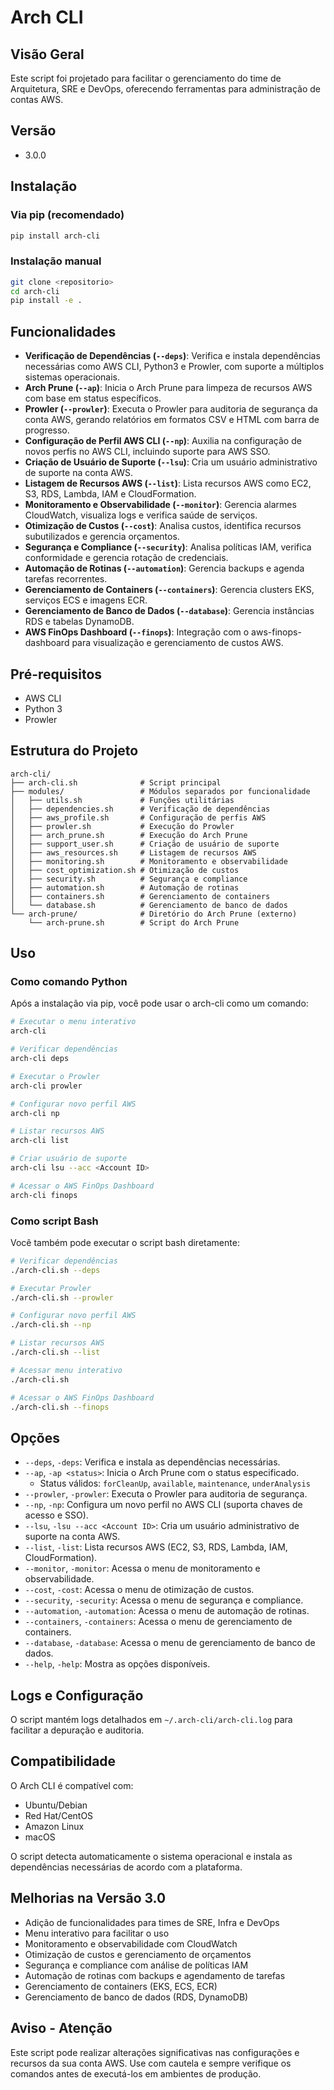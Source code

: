 # Arch CLI

## Visão Geral
Este script foi projetado para facilitar o gerenciamento do time de Arquitetura, SRE e DevOps, oferecendo ferramentas para administração de contas AWS.

## Versão
- 3.0.0

## Instalação

### Via pip (recomendado)
```bash
pip install arch-cli
```

### Instalação manual
```bash
git clone <repositorio>
cd arch-cli
pip install -e .
```

## Funcionalidades
- **Verificação de Dependências (`--deps`)**: Verifica e instala dependências necessárias como AWS CLI, Python3 e Prowler, com suporte a múltiplos sistemas operacionais.
- **Arch Prune (`--ap`)**: Inicia o Arch Prune para limpeza de recursos AWS com base em status específicos.
- **Prowler (`--prowler`)**: Executa o Prowler para auditoria de segurança da conta AWS, gerando relatórios em formatos CSV e HTML com barra de progresso.
- **Configuração de Perfil AWS CLI (`--np`)**: Auxilia na configuração de novos perfis no AWS CLI, incluindo suporte para AWS SSO.
- **Criação de Usuário de Suporte (`--lsu`)**: Cria um usuário administrativo de suporte na conta AWS.
- **Listagem de Recursos AWS (`--list`)**: Lista recursos AWS como EC2, S3, RDS, Lambda, IAM e CloudFormation.
- **Monitoramento e Observabilidade (`--monitor`)**: Gerencia alarmes CloudWatch, visualiza logs e verifica saúde de serviços.
- **Otimização de Custos (`--cost`)**: Analisa custos, identifica recursos subutilizados e gerencia orçamentos.
- **Segurança e Compliance (`--security`)**: Analisa políticas IAM, verifica conformidade e gerencia rotação de credenciais.
- **Automação de Rotinas (`--automation`)**: Gerencia backups e agenda tarefas recorrentes.
- **Gerenciamento de Containers (`--containers`)**: Gerencia clusters EKS, serviços ECS e imagens ECR.
- **Gerenciamento de Banco de Dados (`--database`)**: Gerencia instâncias RDS e tabelas DynamoDB.
- **AWS FinOps Dashboard (`--finops`)**: Integração com o aws-finops-dashboard para visualização e gerenciamento de custos AWS.

## Pré-requisitos
- AWS CLI
- Python 3
- Prowler

## Estrutura do Projeto
```
arch-cli/
├── arch-cli.sh              # Script principal
├── modules/                 # Módulos separados por funcionalidade
│   ├── utils.sh             # Funções utilitárias
│   ├── dependencies.sh      # Verificação de dependências
│   ├── aws_profile.sh       # Configuração de perfis AWS
│   ├── prowler.sh           # Execução do Prowler
│   ├── arch_prune.sh        # Execução do Arch Prune
│   ├── support_user.sh      # Criação de usuário de suporte
│   ├── aws_resources.sh     # Listagem de recursos AWS
│   ├── monitoring.sh        # Monitoramento e observabilidade
│   ├── cost_optimization.sh # Otimização de custos
│   ├── security.sh          # Segurança e compliance
│   ├── automation.sh        # Automação de rotinas
│   ├── containers.sh        # Gerenciamento de containers
│   └── database.sh          # Gerenciamento de banco de dados
└── arch-prune/              # Diretório do Arch Prune (externo)
    └── arch-prune.sh        # Script do Arch Prune
```

## Uso

### Como comando Python
Após a instalação via pip, você pode usar o arch-cli como um comando:

```bash
# Executar o menu interativo
arch-cli

# Verificar dependências
arch-cli deps

# Executar o Prowler
arch-cli prowler

# Configurar novo perfil AWS
arch-cli np

# Listar recursos AWS
arch-cli list

# Criar usuário de suporte
arch-cli lsu --acc <Account ID>

# Acessar o AWS FinOps Dashboard
arch-cli finops
```

### Como script Bash
Você também pode executar o script bash diretamente:

```bash
# Verificar dependências
./arch-cli.sh --deps

# Executar Prowler
./arch-cli.sh --prowler

# Configurar novo perfil AWS
./arch-cli.sh --np

# Listar recursos AWS
./arch-cli.sh --list

# Acessar menu interativo
./arch-cli.sh

# Acessar o AWS FinOps Dashboard
./arch-cli.sh --finops
```

## Opções
- `--deps`, `-deps`: Verifica e instala as dependências necessárias.
- `--ap`, `-ap <status>`: Inicia o Arch Prune com o status especificado.
  - Status válidos: `forCleanUp`, `available`, `maintenance`, `underAnalysis`
- `--prowler`, `-prowler`: Executa o Prowler para auditoria de segurança.
- `--np`, `-np`: Configura um novo perfil no AWS CLI (suporta chaves de acesso e SSO).
- `--lsu`, `-lsu --acc <Account ID>`: Cria um usuário administrativo de suporte na conta AWS.
- `--list`, `-list`: Lista recursos AWS (EC2, S3, RDS, Lambda, IAM, CloudFormation).
- `--monitor`, `-monitor`: Acessa o menu de monitoramento e observabilidade.
- `--cost`, `-cost`: Acessa o menu de otimização de custos.
- `--security`, `-security`: Acessa o menu de segurança e compliance.
- `--automation`, `-automation`: Acessa o menu de automação de rotinas.
- `--containers`, `-containers`: Acessa o menu de gerenciamento de containers.
- `--database`, `-database`: Acessa o menu de gerenciamento de banco de dados.
- `--help`, `-help`: Mostra as opções disponíveis.

## Logs e Configuração
O script mantém logs detalhados em `~/.arch-cli/arch-cli.log` para facilitar a depuração e auditoria.

## Compatibilidade

O Arch CLI é compatível com:
- Ubuntu/Debian
- Red Hat/CentOS
- Amazon Linux
- macOS

O script detecta automaticamente o sistema operacional e instala as dependências necessárias de acordo com a plataforma.

## Melhorias na Versão 3.0
- Adição de funcionalidades para times de SRE, Infra e DevOps
- Menu interativo para facilitar o uso
- Monitoramento e observabilidade com CloudWatch
- Otimização de custos e gerenciamento de orçamentos
- Segurança e compliance com análise de políticas IAM
- Automação de rotinas com backups e agendamento de tarefas
- Gerenciamento de containers (EKS, ECS, ECR)
- Gerenciamento de banco de dados (RDS, DynamoDB)

## Aviso - Atenção
Este script pode realizar alterações significativas nas configurações e recursos da sua conta AWS. Use com cautela e sempre verifique os comandos antes de executá-los em ambientes de produção.
